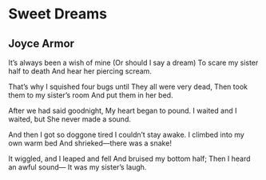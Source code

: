 # Sweet Dreams
## Joyce Armor
It’s always been a wish of mine
(Or should I say a dream)
To scare my sister half to death
And hear her piercing scream.

That’s why I squished four bugs until
They all were very dead,
Then took them to my sister’s room
And put them in her bed.

After we had said goodnight,
My heart began to pound.
I waited and I waited, but
She never made a sound.

And then I got so doggone tired
I couldn’t stay awake.
I climbed into my own warm bed
And shrieked—there was a snake!

It wiggled, and I leaped and fell
And bruised my bottom half;
Then I heard an awful sound—
It was my sister’s laugh.